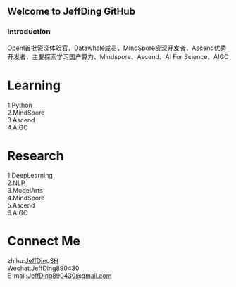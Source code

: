 ## Welcome to JeffDing GitHub


### Introduction  

OpenI首批资深体验官，Datawhale成员，MindSpore资深开发者，Ascend优秀开发者，主要探索学习国产算力、Mindspore、Ascend、AI For Science、AIGC


# Learning  
 1.Python  
 2.MindSpore  
 3.Ascend  
 4.AIGC

# Research  
 1.DeepLearning  
 2.NLP    
 3.ModelArts  
 4.MindSpore  
 5.Ascend  
 6.AIGC
 

# Connect Me 
zhihu:<a href = "https://www.zhihu.com/people/JeffdingSH">JeffDingSH</a>   
Wechat:JeffDing890430  
E-mail:JeffDing890430@gmail.com
